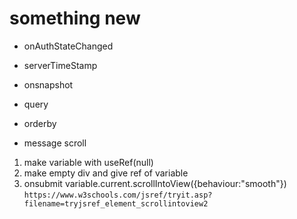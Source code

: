 # something new

- onAuthStateChanged
- serverTimeStamp
- onsnapshot
- query
- orderby

- message scroll

1. make variable with useRef(null)
2. make empty div and give ref of variable
3. onsubmit variable.current.scrollIntoView({behaviour:"smooth"})
   `https://www.w3schools.com/jsref/tryit.asp?filename=tryjsref_element_scrollintoview2 `
